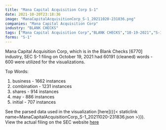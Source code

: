 ```yaml
---
title: "Mana Capital Acquisition Corp S-1"
date: 2021-10-20T23:18:36
image: "ManaCapitalAcquisitionCorp_S-1_20211020-231836.png"
companies: "Mana Capital Acquisition Corp"
industry: "BLANK CHECKS"
tags: ["Mana Capital Acquisition Corp","BLANK CHECKS","10-19-2021","S-1"]
forms: "S-1"
---
```

Mana Capital Acquisition Corp, which is in the Blank Checks [6770] industry, SEC S-1 filing on October 19, 2021 had 60191 (cleaned) words - 600 were utilized for the visualizations.

Top Words:
1. business - 1662 instances
2. combination - 1231 instances
3. shares - 914 instances
4. may - 886 instances
5. initial - 707 instances


See the parsed data used in the visualization [here]({{< staticlink name=ManaCapitalAcquisitionCorp_S-1_20211020-231836.json >}}).  
View the actual filing on the SEC website [here](https://www.sec.gov/Archives/edgar/data/1870144/0001079973-21-001049.txt)